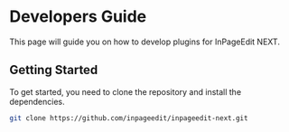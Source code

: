 # Developers Guide

This page will guide you on how to develop plugins for InPageEdit NEXT.

## Getting Started

To get started, you need to clone the repository and install the dependencies.

```bash
git clone https://github.com/inpageedit/inpageedit-next.git
```
